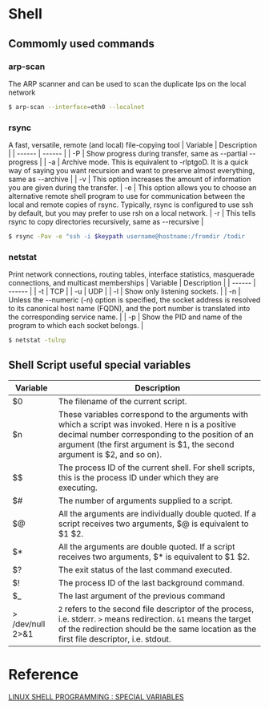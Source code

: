 # Shell
## Commomly used commands
### arp-scan 
The ARP scanner and can be used to scan the duplicate Ips on the local network
```sh
$ arp-scan --interface=eth0 --localnet
```

### rsync
A fast, versatile, remote (and local) file-copying tool
| Variable | Description |
| ------ | ------ |
| -P | Show progress during transfer, same as --partial --progress |
| -a | Archive mode. This is equivalent to -rlptgoD. It is a quick way of saying you want recursion and want to preserve almost everything, same as --archive |
| -v | This option increases the amount of information you are given during the transfer. 
| -e | This option allows you to choose an alternative remote shell program to use for communication between the local and remote copies of rsync. Typically, rsync        is configured to use ssh by default, but you may prefer to use rsh on a local network. 
| -r | This tells rsync to copy directories recursively, same as --recursive |
```sh
$ rsync -Pav -e "ssh -i $keypath username@hostname:/fromdir /todir
```


                          

### netstat
Print network connections, routing tables, interface statistics, masquerade connections, and multicast memberships
| Variable | Description |
| ------ | ------ |
| -t | TCP |
| -u | UDP |
| -l | Show only listening sockets. |
| -n | Unless the --numeric (-n) option is specified, the socket address is resolved to its canonical host name (FQDN), and the port number is translated into the          corresponding service name. |
| -p | Show the PID and name of the program to which each socket belongs. |
```sh
$ netstat -tulnp
```

## Shell Script useful special variables
| Variable | Description |
| ------ | ------ |
| $0 | The filename of the current script. |
| $n | These variables correspond to the arguments with which a script was invoked. Here n is a positive decimal number corresponding to the position of an argument (the first argument is $1, the second argument is $2, and so on). |
| $$ | The process ID of the current shell. For shell scripts, this is the process ID under which they are executing. |
| $# | The number of arguments supplied to a script. |
| $@ | All the arguments are individually double quoted. If a script receives two arguments, $@ is equivalent to $1 $2. |
| $* | All the arguments are double quoted. If a script receives two arguments, $* is equivalent to $1 $2. |
| $? | The exit status of the last command executed. |
| $! | The process ID of the last background command. |
| $_ | The last argument of the previous command |
| > /dev/null 2>&1 | `2` refers to the second file descriptor of the process, i.e. stderr.  `>` means redirection. `&1` means the target of the redirection should be the same location as the first file descriptor, i.e. stdout. |

# Reference
[LINUX SHELL PROGRAMMING : SPECIAL VARIABLES][SV]


[SV]: <https://www.bogotobogo.com/Linux/linux_shell_programming_tutorial3_special_variables.php>
